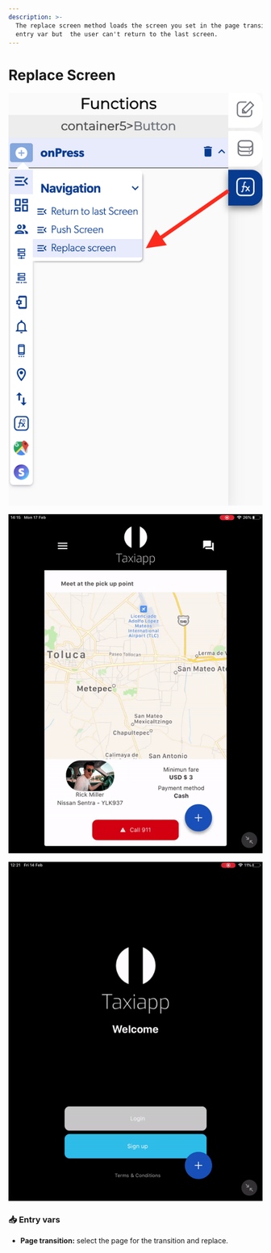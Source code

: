 ```yaml
---
description: >-
  The replace screen method loads the screen you set in the page transition
  entry var but  the user can't return to the last screen.
---
```


# Replace Screen

![](../../../.gitbook/assets/captura-de-pantalla-2020-02-10-a-la-s-10.16.53.png)

![Select which screen the user will go when he press the button.](../../../.gitbook/assets/ezgif.com-video-to-gif-11%20%282%29.gif)

![The user can&apos;t return to last screen because you use a replace screen ](../../../.gitbook/assets/ezgif.com-video-to-gif-1%20%287%29.gif)



### 📥 Entry vars <a id="entry-vars"></a>

* **Page transition:** select the page for the transition and replace.

